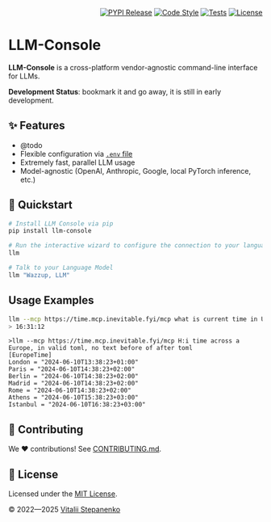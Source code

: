 <p align="right">
<a href="https://pypi.org/project/llm-console/" target="_blank"><img src="https://badge.fury.io/py/llm-console.svg" alt="PYPI Release"></a>
<a href="https://github.com/Nayjest/LLM-Console/actions/workflows/code-style.yml" target="_blank"><img src="https://github.com/Nayjest/LLM-Console/actions/workflows/code-style.yml/badge.svg" alt="Code Style"></a>
<a href="https://github.com/Nayjest/LLM-Console/actions/workflows/tests.yml" target="_blank"><img src="https://github.com/Nayjest/LLM-Console/actions/workflows/tests.yml/badge.svg" alt="Tests"></a>
<a href="https://github.com/Nayjest/LLM-Console/blob/main/LICENSE" target="_blank"><img src="https://img.shields.io/static/v1?label=license&message=MIT&color=d08aff" alt="License"></a>
</p>

# LLM-Console

**LLM-Console** is a cross-platform vendor-agnostic command-line interface for LLMs.

**Development Status**: bookmark it and go away, it is still in early development.

## ✨ Features

- @todo
- Flexible configuration via [`.env` file](https://github.com/Nayjest/LLM-Console/blob/main/.env.example)
- Extremely fast, parallel LLM usage
- Model-agnostic (OpenAI, Anthropic, Google, local PyTorch inference, etc.)


## 🚀 Quickstart
```bash
# Install LLM Console via pip
pip install llm-console

# Run the interactive wizard to configure the connection to your language model.
llm

# Talk to your Language Model
llm "Wazzup, LLM"
```

## Usage Examples

```bash
llm --mcp https://time.mcp.inevitable.fyi/mcp what is current time in Ukraine? answer in H:i:s, no additional text
> 16:31:12
```

```
>llm --mcp https://time.mcp.inevitable.fyi/mcp H:i time across a Europe, in valid toml, no text before of after toml
[EuropeTime]
London = "2024-06-10T13:38:23+01:00"
Paris = "2024-06-10T14:38:23+02:00"
Berlin = "2024-06-10T14:38:23+02:00"
Madrid = "2024-06-10T14:38:23+02:00"
Rome = "2024-06-10T14:38:23+02:00"
Athens = "2024-06-10T15:38:23+03:00"
Istanbul = "2024-06-10T16:38:23+03:00"
```

## 🤝 Contributing

We ❤️ contributions! See [CONTRIBUTING.md](CONTRIBUTING.md).

## 📝 License

Licensed under the [MIT License](LICENSE).

© 2022&mdash;2025 [Vitalii Stepanenko](mailto:mail@vitaliy.in)
